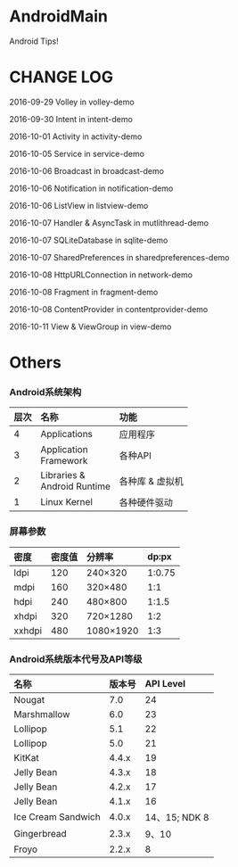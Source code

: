 # AndroidMain
Android Tips!

# CHANGE LOG

2016-09-29 Volley in volley-demo

2016-09-30 Intent in intent-demo

2016-10-01 Activity in activity-demo

2016-10-05 Service in service-demo

2016-10-06 Broadcast in broadcast-demo

2016-10-06 Notification in notification-demo

2016-10-06 ListView in listview-demo

2016-10-07 Handler & AsyncTask in mutlithread-demo

2016-10-07 SQLiteDatabase in sqlite-demo

2016-10-07 SharedPreferences in sharedpreferences-demo

2016-10-08 HttpURLConnection in network-demo

2016-10-08 Fragment in fragment-demo

2016-10-08 ContentProvider in contentprovider-demo

2016-10-11 View & ViewGroup in view-demo


# Others

### Android系统架构

层次 | 名称                              | 功能
:----|:---------------------------------|:---------------
4    | Applications                     | 应用程序       
3    | Application <br/> Framework      | 各种API        
2    |Libraries & <br/> Android Runtime | 各种库 & 虚拟机
1    | Linux Kernel                     | 各种硬件驱动    

### 屏幕参数

密度    | 密度值 | 分辨率     | dp:px
:------|:-------|:----------|:------
ldpi   | 120    | 240×320   | 1:0.75
mdpi   | 160    | 320×480   | 1:1   
hdpi   | 240    | 480×800   | 1:1.5
xhdpi  | 320    | 720×1280  | 1:2   
xxhdpi | 480    | 1080×1920 | 1:3   


### Android系统版本代号及API等级

名称                | 版本号 | API Level
:-------------------|:------|:--------------
Nougat              | 7.0   | 24
Marshmallow	        | 6.0	  | 23
Lollipop	          | 5.1	  | 22
Lollipop	          | 5.0	  | 21
KitKat	            | 4.4.x	| 19
Jelly Bean        	| 4.3.x	| 18
Jelly Bean        	| 4.2.x	| 17
Jelly Bean	        | 4.1.x	| 16
Ice Cream Sandwich	| 4.0.x	| 14、15; NDK 8
Gingerbread	        | 2.3.x	| 9、10
Froyo	              | 2.2.x	| 8
